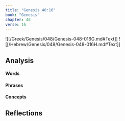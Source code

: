 ```yaml
---
title: "Genesis 48:16"
book: "Genesis"
chapter: 48
verse: 16
---
```

![[/Greek/Genesis/048/Genesis-048-016G.md#Text]]
![[/Hebrew/Genesis/048/Genesis-048-016H.md#Text]]

## Analysis

#### Words

#### Phrases

#### Concepts

## Reflections
